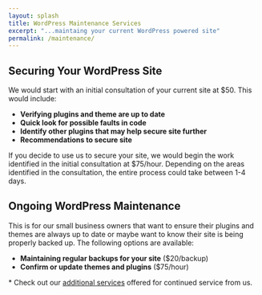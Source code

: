 ```yaml
---
layout: splash
title: WordPress Maintenance Services
excerpt: "...maintaing your current WordPress powered site"
permalink: /maintenance/
---
```


## Securing Your WordPress Site
We would start with an initial consultation of your current site at $50.  This would include:
  - **Verifying plugins and theme are up to date**
  - **Quick look for possible faults in code**
  - **Identify other plugins that may help secure site further**
  - **Recommendations to secure site**

If you decide to use us to secure your site, we would begin the work identified in the initial consultation at $75/hour.  Depending on the areas identified in the consultation, the entire process could take between 1-4 days.

## Ongoing WordPress Maintenance
This is for our small business owners that want to ensure their plugins and themes are always up to date or maybe want to know their site is being properly backed up.  The following options are available:
  - **Maintaining regular backups for your site** ($20/backup)
  - **Confirm or update themes and plugins** ($75/hour)

\* Check out our [additional services](http://mikefontenot.me/migration/basic#additional) offered for continued service from us.
